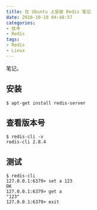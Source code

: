 ```yaml
---
title: 在 Ubuntu 上安装 Redis 笔记
date: 2016-10-18 04:48:57
categories:
- 技术
- Redis
tags:
- Redis
- Linux
---
```

笔记。

<!-- more -->

## 安装 ##

```
$ apt-get install redis-server
```

## 查看版本号 ##

```
$ redis-cli -v
redis-cli 2.8.4

```

## 测试 ##

```
$ redis-cli
127.0.0.1:6379> set a 123
OK
127.0.0.1:6379> get a
"123"
127.0.0.1:6379> exit
```
